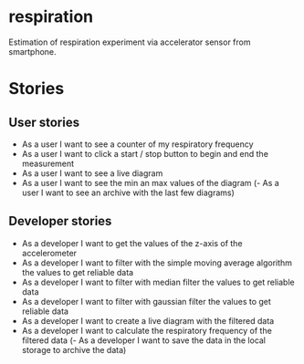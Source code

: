 respiration
===========

Estimation of respiration experiment via accelerator sensor from smartphone.


# Stories

## User stories
- As a user I want to see a counter of my respiratory frequency
- As a user I want to click a start / stop button to begin and end the measurement
- As a user I want to see a live diagram
- As a user I want to see the min an max values of the diagram
(- As a user I want to see an archive with the last few diagrams)

## Developer stories
- As a developer I want to get the values of the z-axis of the accelerometer
- As a developer I want to filter with the simple moving average algorithm the values to get reliable data
- As a developer I want to filter with median filter the values to get reliable data
- As a developer I want to filter with gaussian filter the values to get reliable data
- As a developer I want to create a live diagram with the filtered data
- As a developer I want to calculate the respiratory frequency of the filtered data
(- As a developer I want to save the data in the local storage to archive the data)
